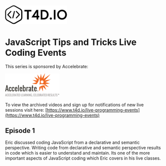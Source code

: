 <a href="http://www.t4d.io"><img src="images/t4d-io-logo-black.svg" width="200" alt="T4D.IO Logo"></a>

# JavaScript Tips and Tricks Live Coding Events

This series is sponsored by Accelebrate:

<a href="http://www.accelebrate.com"><img src="images/accelebrate.png" width="175" alt="Accelebrate Logo"></a>

To view the archived videos and sign up for notifications of new live sessions visit here: [https://www.t4d.io/live-programming-events](https://www.t4d.io/live-programming-events)

## Episode 1

Eric discussed coding JavaScript from a declarative and semantic perspective. Writing code from declarative and semantic perspective results in code which is easier to understand and maintain. Its one of the more important aspects of JavaScript coding which Eric covers in his live classes.